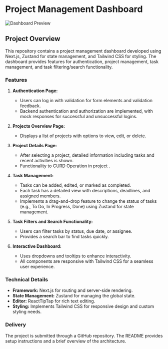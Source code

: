 # Project Management Dashboard

![Dashboard Preview](https://i.ibb.co/mc4hhpn/Screenshot-3232.png)

## Project Overview

This repository contains a project management dashboard developed using Next.js, Zustand for state management, and Tailwind CSS for styling. The dashboard provides features for authentication, project management, task management, and task filtering/search functionality.

### Features

1. **Authentication Page:**

   - Users can log in with validation for form elements and validation feedback.
   - Backend authentication and authorization are implemented, with mock responses for successful and unsuccessful logins.

2. **Projects Overview Page:**

   - Displays a list of projects with options to view, edit, or delete.

3. **Project Details Page:**

   - After selecting a project, detailed information including tasks and recent activities is shown.
   - Functionality to CURD Operation in project .

4. **Task Management:**

   - Tasks can be added, edited, or marked as completed.
   - Each task has a detailed view with descriptions, deadlines, and assigned members.
   - Implements a drag-and-drop feature to change the status of tasks (e.g., To Do, In Progress, Done) using Zustand for state management.

5. **Task Filters and Search Functionality:**

   - Users can filter tasks by status, due date, or assignee.
   - Provides a search bar to find tasks quickly.

6. **Interactive Dashboard:**
   - Uses dropdowns and tooltips to enhance interactivity.
   - All components are responsive with Tailwind CSS for a seamless user experience.

### Technical Details

- **Framework:** Next.js for routing and server-side rendering.
- **State Management:** Zustand for managing the global state.
- **Editor:** ReactTipTap for rich text editing.
- **Styling:** Implements Tailwind CSS for responsive design and custom styling needs.

### Delivery

The project is submitted through a GitHub repository. The README provides setup instructions and a brief overview of the architecture.
